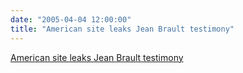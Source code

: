 ```yaml
---
date: "2005-04-04 12:00:00"
title: "American site leaks Jean Brault testimony"
---
```


[American site leaks Jean Brault testimony](/lemire/blog/2005/04-04-american-site-leaks-jean-brault-testimony)

